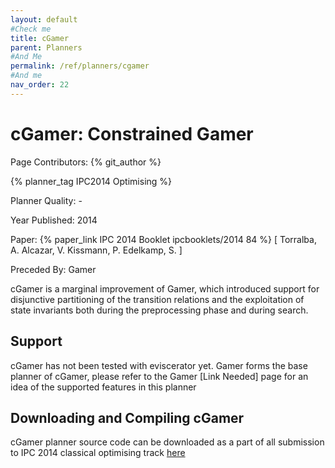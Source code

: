```yaml
---
layout: default
#Check me
title: cGamer
parent: Planners
#And Me
permalink: /ref/planners/cgamer
#And me
nav_order: 22
---
```

# cGamer: Constrained Gamer

Page Contributors: {% git_author %}

{% planner_tag IPC2014 Optimising %}

Planner Quality: -

Year Published: 2014

Paper: {% paper_link IPC 2014 Booklet ipcbooklets/2014 84 %} [ Torralba, A. Alcazar, V. Kissmann, P. Edelkamp, S. ]

Preceded By: Gamer

cGamer is a marginal improvement of Gamer, which introduced support for disjunctive partitioning of the transition relations and the exploitation of state invariants both during the preprocessing phase and during search.

## Support

cGamer has not been tested with eviscerator yet. Gamer forms the base planner of cGamer, please refer to the Gamer [Link Needed] page for an idea of the supported features in this planner

## Downloading and Compiling cGamer

cGamer planner source code can be downloaded as a part of all submission to IPC 2014 classical optimising track [here](https://helios.hud.ac.uk/scommv/IPC-14/repo_planners/seq-opt.zip)